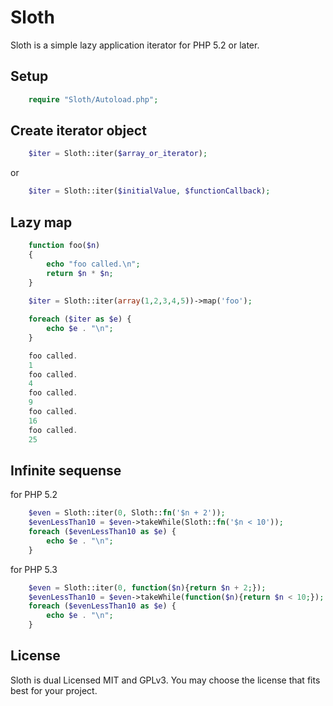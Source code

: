 Sloth
================================================================
Sloth is a simple lazy application iterator for PHP 5.2 or later.

Setup
----------------------------------------------------------------

```php
    require "Sloth/Autoload.php";
```

Create iterator object
----------------------------------------------------------------
```php
    $iter = Sloth::iter($array_or_iterator);
```

or

```php
    $iter = Sloth::iter($initialValue, $functionCallback);
```

Lazy map
----------------------------------------------------------------

```php
    function foo($n)    
    {
        echo "foo called.\n";
        return $n * $n;
    }
    
    $iter = Sloth::iter(array(1,2,3,4,5))->map('foo');

    foreach ($iter as $e) {
        echo $e . "\n";
    }
```

```php
    foo called.
    1
    foo called.
    4
    foo called.
    9
    foo called.
    16
    foo called.
    25
```

Infinite sequense
----------------------------------------------------------------

for PHP 5.2
```php
    $even = Sloth::iter(0, Sloth::fn('$n + 2'));
    $evenLessThan10 = $even->takeWhile(Sloth::fn('$n < 10'));
    foreach ($evenLessThan10 as $e) {
        echo $e . "\n";
    }
```

for PHP 5.3
```php
    $even = Sloth::iter(0, function($n){return $n + 2;});
    $evenLessThan10 = $even->takeWhile(function($n){return $n < 10;});
    foreach ($evenLessThan10 as $e) {
        echo $e . "\n";
    }
```

License
------------------------------------------------------------------------
Sloth is dual Licensed MIT and GPLv3. You may choose the license that fits best for your project.
